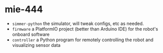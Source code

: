 # mie-444

- `simmer-python` the simulator, will tweak configs, etc as needed.
- `firmware` a PlatformIO project (better than Arduino IDE) for the robot's onboard software
- `controller` a Python program for remotely controlling the robot and visualizing sensor data